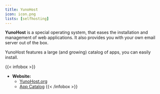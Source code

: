```yaml
---
title: YunoHost
icon: icon.png
lists: [selfhosting]
---
```


**YunoHost** is a special operating system, that eases the installation and management of web applications. It also provides you with your own email server out of the box.

YunoHost features a large (and growing) catalog of apps, you can easily install.

{{< infobox >}}
- **Website:** 
    - [YunoHost.org](https://yunohost.org)
    - [App Catalog](https://yunohost.org/#/apps)
{{< /infobox >}}